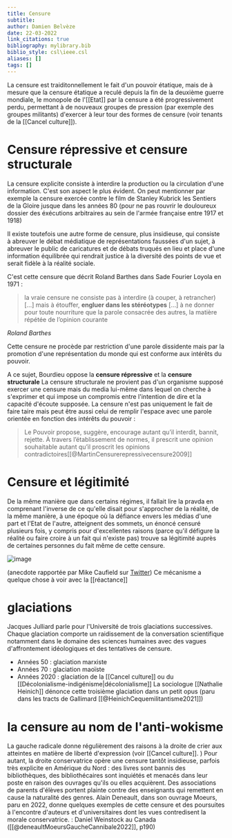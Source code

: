 ```yaml
---
title: Censure
subtitle:
author: Damien Belvèze
date: 22-03-2022
link_citations: true
bibliography: mylibrary.bib
biblio_style: csl\ieee.csl
aliases: []
tags: []
---
```



La censure est traiditonnellement le fait d'un pouvoir étatique, mais de à mesure que la censure étatique a reculé depuis la fin de la deuxième guerre mondiale, le monopole de l'[[Etat]] par la censure a été progressivement perdu, permettant à de nouveaux groupes de pression (par exemple des groupes militants) d'exercer à leur tour des formes de censure (voir tenants de la  [[Cancel culture]]).

# Censure répressive et censure structurale

La censure explicite consiste à interdire la production ou la circulation d'une information. C'est son aspect le plus évident. On peut mentionner par exemple la censure exercée contre le film de Stanley Kubrick les Sentiers de la Gloire jusque dans les années 80 (pour ne pas rouvrir le douloureux dossier des éxécutions arbitraires au sein de l'armée française entre 1917 et 1918)

Il existe toutefois une autre forme de censure, plus insidieuse, qui consiste à abreuver le débat médiatique de représentations faussées d'un sujet, à abreuver le public de caricatures et de débats truqués en lieu et place d'une information équilibrée qui rendrait justice à la diversité des points de vue et serait fidèle à la réalité sociale. 

C'est cette censure que décrit Roland Barthes dans Sade Fourier Loyola en 1971 : 

>la vraie censure ne consiste pas à interdire (à couper, à retrancher) [...] mais à étouffer, **engluer dans les stéréotypes** […] à ne donner pour toute nourriture que la parole consacrée des autres, la matière répétée de l’opinion courante

<cite> Roland Barthes </cite>

Cette censure ne procède par restriction d'une parole dissidente mais par la promotion d'une représentation du monde qui est conforme aux intérêts du pouvoir.

A ce sujet, Bourdieu oppose la **censure répressive** et la **censure structurale**
La censure structurale ne provient pas d'un organisme supposé exercer une censure mais du media lui-même dans lequel on cherche à s'exprimer et qui impose un compromis entre l'intention de dire et la capacité d'écoute supposée. La censure n'est pas uniquement le fait de faire taire mais peut être aussi celui de remplir l'espace avec une parole orientée en fonction des intérêts du pouvoir : 

>Le Pouvoir propose, suggère, encourage autant qu’il interdit, bannit, rejette. À travers l’établissement de normes, il prescrit une opinion souhaitable autant qu’il proscrit les opinions contradictoires[[@MartinCensurerepressivecensure2009]]

# Censure et légitimité

De la même manière que dans certains régimes, il fallait lire la pravda en comprenant l'inverse de ce qu'elle disait pour s'approcher de la réalité, de la même manière, à une époque où la défiance envers les médias d'une part et l'Etat de l'autre, atteignent des sommets, un énoncé censuré plusieurs fois, y compris pour d'excellentes raisons (parce qu'il défigure la réalité ou faire croire à un fait qui n'existe pas) trouve sa légitimité auprès de certaines personnes du fait même de cette censure. 

![image](censure_legit.png)

(anecdote rapportée par Mike Caufield sur [Twitter](https://twitter.com/holden/status/1397197778577731591))
Ce mécanisme a quelque chose à voir avec la [[réactance]]

# glaciations

Jacques Julliard parle pour l'Université de trois glaciations successives. Chaque glaciation comporte un raidissement de la conversation scientifique notamment dans le domaine des sciences humaines avec des vagues d'affrontement idéologiques et des tentatives de censure.  
- Années 50 : glaciation marxiste
- Années 70 : glaciation maoïste
- Années 2020 : glaciation de la [[Cancel culture]] ou du [[Décolonialisme-indigénisme|décolonialisme]]
La sociologue [[Nathalie Heinich]] dénonce cette troisième glaciation dans un petit opus (paru dans les tracts de Gallimard [[@HeinichCequemilitantisme2021]])

# la censure au nom de l'anti-wokisme

La gauche radicale donne régulièrement des raisons à la droite de crier aux atteintes en matière de liberté d'expression (voir [[Cancel culture]]. )
Pour autant, la droite conservatrice opère une censure tantôt insidieuse, parfois très explicite en Amérique du Nord : des livres sont bannis des bibliothèques, des bibliothécaires sont inquiétés et menacés dans leur poste en raison des ouvrages qu'ils ou elles acquièrent. Des associations de parents d'élèves portent plainte contre des enseignants qui remettent en cause la naturalité des genres.
Alain Deneault, dans son ouvrage Moeurs, paru en 2022, donne quelques exemples de cette censure et des poursuites à l'encontre d'auteurs et d'universitaires dont les vues contredisent la morale conservatrice. : Daniel Weinstock au Canada ([[@deneaultMoeursGaucheCannibale2022]], p190)

